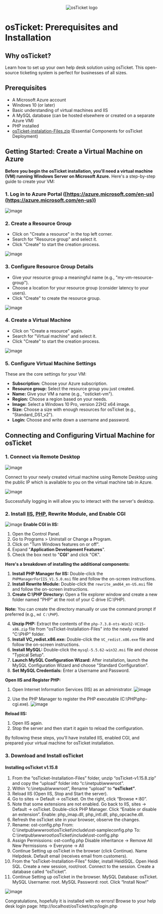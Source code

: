 <p align="center">
<img src="https://i.imgur.com/Clzj7Xs.png" alt="osTicket logo"/>
</p>

<h1>osTicket: Prerequisites and Installation</h1>
<h2>Why osTicket?</h2>
<p>Learn how to set up your own help desk solution using osTicket. This open-source ticketing system is perfect for businesses of all sizes.</p>

<h2>Prerequisites</h2>
<ul>
  <li>A Microsoft Azure account</li>
  <li>Windows 10 (or later)</li>
  <li>Basic understanding of virtual machines and IIS</li>
  <li>A MySQL database (can be hosted elsewhere or created on a separate Azure VM)</li>
  <li>PHP installed</li>
  <li><a href="https://drive.google.com/uc?export=download&id=1b3RBkXTLNGXbibeMuAynkfzdBC1NnqaD">osTicket-instalation-Files.zip</a> (Essential Components for osTicket Deployment)</li>
</ul>

<h2>Getting Started: Create a Virtual Machine on Azure</h2>

**Before you begin the osTicket installation, you'll need a virtual machine (VM) running Windows Server on Microsoft Azure.** Here's a step-by-step guide to create your VM:

### 1. Log in to Azure Portal ([https://azure.microsoft.com/en-us](https://azure.microsoft.com/en-us))

![image](https://github.com/user-attachments/assets/c55c75b1-2c5c-47e9-8309-0b016a349227)


### 2. Create a Resource Group

* Click on "Create a resource" in the top left corner.
* Search for "Resource group" and select it.
* Click "Create" to start the creation process.

![image](https://github.com/user-attachments/assets/f2c1d853-68c4-42b1-a57d-ac4b137fc137)



### 3. Configure Resource Group Details

* Give your resource group a meaningful name (e.g., "my-vm-resource-group").
* Choose a location for your resource group (consider latency to your users).
* Click "Create" to create the resource group.

![image](https://github.com/user-attachments/assets/b646a92b-d169-47cf-867e-09ee32867926)


### 4. Create a Virtual Machine

* Click on "Create a resource" again.
* Search for "Virtual machine" and select it.
* Click "Create" to start the creation process.

![image](https://github.com/user-attachments/assets/01f659e1-a18b-4c9c-9055-1e832e848562)

### 5. Configure Virtual Machine Settings

These are the core settings for your VM:

* **Subscription:** Choose your Azure subscription.
* **Resource group:** Select the resource group you just created.
* **Name:** Give your VM a name (e.g., "osticket-vm").
* **Region:** Choose a region based on your needs.
* **Image:** Select a Windows 10 Pro, version 22H2 x64 image.
* **Size:** Choose a size with enough resources for osTicket (e.g., "Standard_DS1_v2").
* **Login:** Choose and write down a username and password.
<h2>Connecting and Configuring Virtual Machine for osTicket</h2>
<h3>1. Connect via Remote Desktop</h3>

![image](https://github.com/user-attachments/assets/bf99b72a-b9d0-4757-97a8-47667f4287ef)

<p>Connect to your newly created virtual machine using Remote Desktop using the public IP which is available to you on the virtual machine tab in Azure.</p>

![image](https://github.com/user-attachments/assets/118fcc01-c58c-4cb3-8349-b170e8c2e016)

<p>Successfully logging in will allow you to interact with the server's desktop.</p>

<h3>2. Install <a href="https://www.iis.net/downloads/community/2018/05/php-manager-150-for-iis-10">IIS</a>, <a href="https://www.iis.net/downloads/community/2018/05/php-manager-150-for-iis-10">PHP</a>, Rewrite Module, and Enable CGI</h3>

![image](https://github.com/user-attachments/assets/cb511e02-66ae-4220-b4a1-61338b395ddb)
**Enable CGI in IIS:**

1. Open the Control Panel.
2. Go to Programs > Uninstall or Change a Program.
3. Click on "Turn Windows features on or off".
4. Expand "**Application Development Features**".
5. Check the box next to "**CGI**" and click "OK".


**Here's a breakdown of installing the additional components:**

1. **Install PHP Manager for IIS:** Double-click the `PHPManagerForIIS_V1.5.0.msi` file and follow the on-screen instructions.
2. **Install Rewrite Module:** Double-click the `rewrite_amd64_en-US.msi` file and follow the on-screen instructions.
3. **Create C:\PHP Directory:** Open a file explorer window and create a new folder named "PHP" at the root of your C drive (C:\PHP).

**Note:** You can create the directory manually or use the command prompt if preferred (e.g., `md C:\PHP`).

4. **Unzip PHP:** Extract the contents of the `php-7.3.8-nts-Win32-VC15-x86.zip` file from "osTicket-Installation-Files" into the newly created "C:\PHP" folder.
5. **Install VC_redist.x86.exe:** Double-click the `VC_redist.x86.exe` file and follow the on-screen instructions.
6. **Install MySQL:** Double-click the `mysql-5.5.62-win32.msi` file and choose "Typical Setup".
7. **Launch MySQL Configuration Wizard:** After installation, launch the MySQL Configuration Wizard and choose "Standard Configuration".
8. **Set MySQL Credentials:** Enter a Username and Password.

**Open IIS and Register PHP:**

1. Open Internet Information Services (IIS) as an administrator.
   ![image](https://github.com/user-attachments/assets/8b112b00-4dee-4fce-ab50-41969004d0c9)

2. Use the PHP Manager to register the PHP executable (C:\PHP\php-cgi.exe).
![image](https://github.com/user-attachments/assets/3b3c7cdb-f288-4bac-98a5-5cd2f3280bb0)

**Reload IIS:**

1. Open IIS again.
2. Stop the server and then start it again to reload the configuration.

By following these steps, you'll have installed IIS, enabled CGI, and prepared your virtual machine for osTicket installation.
<h3>3. Download and Install osTicket</h3>

<h4>Installing osTicket v1.15.8</h4>
<ol>
  <li>From the “osTicket-Installation-Files” folder, unzip “osTicket-v1.15.8.zip” and copy the “upload” folder into “c:\inetpub\wwwroot”.</li>
  <li>Within “c:\inetpub\wwwroot”, Rename “upload” to <b>“osTicket”</b>.</li>
  <li>Reload IIS (Open IIS, Stop and Start the server).</li>
  <li>Go to sites -> Default -> osTicket. On the right, click “Browse *:80”.</li>
  <li>Note that some extensions are not enabled. Go back to IIS, sites -> Default -> osTicket. Double-click PHP Manager. Click “Enable or disable an extension”. Enable: php_imap.dll, php_intl.dll, php_opcache.dll.</li>
  <li>Refresh the osTicket site in your browser, observe the changes.</li>
  <li>Rename: ost-config.php
    From: C:\inetpub\wwwroot\osTicket\include\ost-sampleconfig.php
    To: C:\inetpub\wwwroot\osTicket\include\ost-config.php</li>
  <li>Assign Permissions: ost-config.php
    Disable inheritance -> Remove All
    New Permissions -> Everyone -> All</li>
  <li>Continue Setting up osTicket in the browser (click Continue). Name Helpdesk. Default email (receives email from customers).</li>
  <li>From the “osTicket-Installation-Files” folder, install HeidiSQL. Open Heidi SQL. Create a new session, root/root. Connect to the session. Create a database called “osTicket”.</li>
  <li>Continue Setting up osTicket in the browser. MySQL Database: osTicket. MySQL Username: root. MySQL Password: root. Click “Install Now!”</li>
</ol>

![image](https://github.com/user-attachments/assets/9a2fe431-1d23-43bc-b86b-33c70c72e700)

<p>Congratulations, hopefully it is installed with no errors! Browse to your help desk login page: http://localhost/osTicket/scp/login.php</p>
